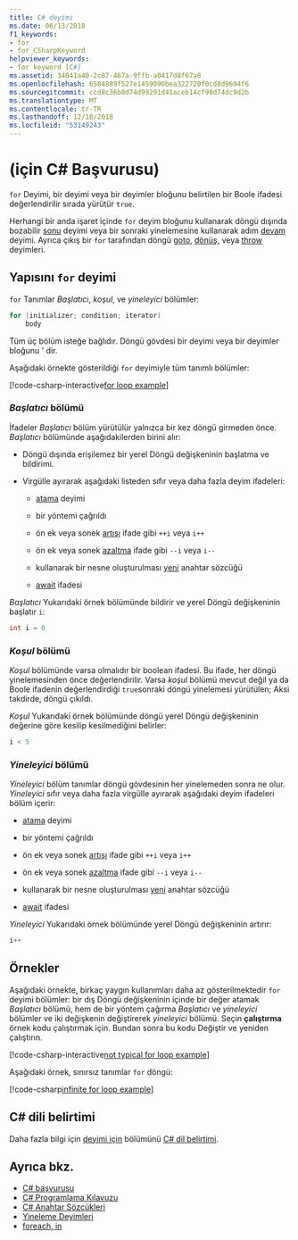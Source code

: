 ```yaml
---
title: C# deyimi
ms.date: 06/13/2018
f1_keywords:
- for
- for_CSharpKeyword
helpviewer_keywords:
- for keyword [C#]
ms.assetid: 34041a40-2c87-467a-9ffb-a0417d8f67a8
ms.openlocfilehash: 6584889f527e1459090bea322720f0cd8d9694f6
ms.sourcegitcommit: ccd8c36b0d74d99291d41aceb14cf98d74dc9d2b
ms.translationtype: MT
ms.contentlocale: tr-TR
ms.lasthandoff: 12/10/2018
ms.locfileid: "53149243"
---
```

# <a name="for-c-reference"></a>(için C# Başvurusu)

`for` Deyimi, bir deyimi veya bir deyimler bloğunu belirtilen bir Boole ifadesi değerlendirilir sırada yürütür `true`.

Herhangi bir anda işaret içinde `for` deyim bloğunu kullanarak döngü dışında bozabilir [sonu](break.md) deyimi veya bir sonraki yinelemesine kullanarak adım [devam](continue.md) deyimi. Ayrıca çıkış bir `for` tarafından döngü [goto](goto.md), [dönüş](return.md), veya [throw](throw.md) deyimleri.

## <a name="structure-of-the-for-statement"></a>Yapısını `for` deyimi

`for` Tanımlar *Başlatıcı*, *koşul*, ve *yineleyici* bölümler:

```csharp
for (initializer; condition; iterator)
    body
```

Tüm üç bölüm isteğe bağlıdır. Döngü gövdesi bir deyimi veya bir deyimler bloğunu ' dir.

Aşağıdaki örnekte gösterildiği `for` deyimiyle tüm tanımlı bölümler:

[!code-csharp-interactive[for loop example](~/samples/snippets/csharp/keywords/IterationKeywordsExamples.cs#5)]

### <a name="the-initializer-section"></a>*Başlatıcı* bölümü

İfadeler *Başlatıcı* bölüm yürütülür yalnızca bir kez döngü girmeden önce. *Başlatıcı* bölümünde aşağıdakilerden birini alır:

- Döngü dışında erişilemez bir yerel Döngü değişkeninin başlatma ve bildirimi.

- Virgülle ayırarak aşağıdaki listeden sıfır veya daha fazla deyim ifadeleri:

  - [atama](../operators/assignment-operator.md) deyimi

  - bir yöntemi çağrıldı

  - ön ek veya sonek [artışı](../operators/increment-operator.md) ifade gibi `++i` veya `i++`

  - ön ek veya sonek [azaltma](../operators/decrement-operator.md) ifade gibi `--i` veya `i--`

  - kullanarak bir nesne oluşturulması [yeni](new-operator.md) anahtar sözcüğü

  - [await](await.md) ifadesi

*Başlatıcı* Yukarıdaki örnek bölümünde bildirir ve yerel Döngü değişkeninin başlatır `i`:

```csharp
int i = 0
```

### <a name="the-condition-section"></a>*Koşul* bölümü

*Koşul* bölümünde varsa olmalıdır bir boolean ifadesi. Bu ifade, her döngü yinelemesinden önce değerlendirilir. Varsa *koşul* bölümü mevcut değil ya da Boole ifadenin değerlendirdiği `true`sonraki döngü yinelemesi yürütülen; Aksi takdirde, döngü çıkıldı.

*Koşul* Yukarıdaki örnek bölümünde döngü yerel Döngü değişkeninin değerine göre kesilip kesilmediğini belirler:

```csharp
i < 5
```

### <a name="the-iterator-section"></a>*Yineleyici* bölümü

*Yineleyici* bölüm tanımlar döngü gövdesinin her yinelemeden sonra ne olur. *Yineleyici* sıfır veya daha fazla virgülle ayırarak aşağıdaki deyim ifadeleri bölüm içerir:

- [atama](../operators/assignment-operator.md) deyimi

- bir yöntemi çağrıldı

- ön ek veya sonek [artışı](../operators/increment-operator.md) ifade gibi `++i` veya `i++`

- ön ek veya sonek [azaltma](../operators/decrement-operator.md) ifade gibi `--i` veya `i--`

- kullanarak bir nesne oluşturulması [yeni](new-operator.md) anahtar sözcüğü

- [await](await.md) ifadesi

*Yineleyici* Yukarıdaki örnek bölümünde yerel Döngü değişkeninin artırır:

```csharp
i++
```

## <a name="examples"></a>Örnekler

Aşağıdaki örnekte, birkaç yaygın kullanımları daha az gösterilmektedir `for` deyimi bölümler: bir dış Döngü değişkeninin içinde bir değer atamak *Başlatıcı* bölümü, hem de bir yöntem çağırma  *Başlatıcı* ve *yineleyici* bölümler ve iki değişkenin değiştirerek *yineleyici* bölümü. Seçin **çalıştırma** örnek kodu çalıştırmak için. Bundan sonra bu kodu Değiştir ve yeniden çalıştırın.

[!code-csharp-interactive[not typical for loop example](~/samples/snippets/csharp/keywords/IterationKeywordsExamples.cs#6)]

Aşağıdaki örnek, sınırsız tanımlar `for` döngü:

[!code-csharp[infinite for loop example](~/samples/snippets/csharp/keywords/IterationKeywordsExamples.cs#7)]

## <a name="c-language-specification"></a>C# dili belirtimi

Daha fazla bilgi için [deyimi için](~/_csharplang/spec/statements.md#the-for-statement) bölümünü [ C# dil belirtimi](../language-specification/index.md).

## <a name="see-also"></a>Ayrıca bkz.

- [C# başvurusu](../index.md)
- [C# Programlama Kılavuzu](../../programming-guide/index.md)
- [C# Anahtar Sözcükleri](index.md)
- [Yineleme Deyimleri](iteration-statements.md)
- [foreach, in](foreach-in.md)

